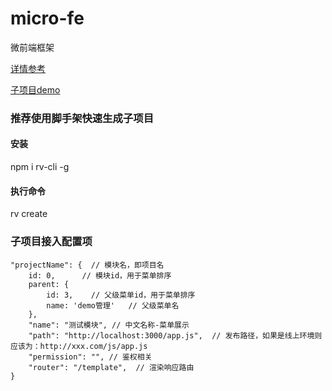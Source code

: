 # micro-fe
微前端框架

[详情参考](https://juejin.im/post/5e7b72e3f265da42eb57f970)

[子项目demo](https://github.com/hui-fly/micro-module-demo)

### 推荐使用脚手架快速生成子项目
#### 安装
npm i rv-cli -g

#### 执行命令
rv create

### 子项目接入配置项
```
"projectName": {  // 模块名，即项目名
    id: 0,      // 模块id，用于菜单排序
    parent: {
        id: 3,    // 父级菜单id，用于菜单排序
        name: 'demo管理'   // 父级菜单名
    },
    "name": "测试模块", // 中文名称-菜单展示
    "path": "http://localhost:3000/app.js",  // 发布路径，如果是线上环境则应该为：http://xxx.com/js/app.js
    "permission": "", // 鉴权相关
    "router": "/template",  // 渲染响应路由
}
```
